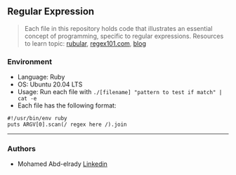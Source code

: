 ## Regular Expression
> Each file in this repository holds code that illustrates an essential concept of programming,
> specific to regular expressions. Resources to learn topic:
> [rubular](http://rubular.com/), [regex101.com](https://regex101.com/r/cO8lqs/2),
> [blog](https://medium.com/factory-mind/regex-tutorial-a-simple-cheatsheet-by-examples-649dc1c3f285)

### Environment
* Language: Ruby
* OS: Ubuntu 20.04 LTS
* Usage: Run each file with ```./[filename] "pattern to test if match" | cat -e```
* Each file has the following format:
```
#!/usr/bin/env ruby
puts ARGV[0].scan(/ regex here /).join
```

---
### Authors
- Mohamed Abd-elrady [Linkedin](https://www.linkedin.com/in/mohamed-abd-elrady-mosa/)
